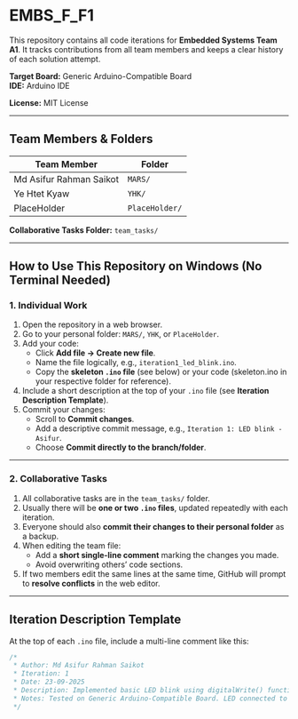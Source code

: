 # EMBS_F_F1
This repository contains all code iterations for **Embedded Systems Team A1**. It tracks contributions from all team members and keeps a clear history of each solution attempt.  

**Target Board:** Generic Arduino-Compatible Board  
**IDE:** Arduino IDE  

**License:** MIT License

---

## Team Members & Folders

| Team Member | Folder |
|-------------|--------|
| Md Asifur Rahman Saikot | `MARS/` |
| Ye Htet Kyaw | `YHK/` |
| PlaceHolder | `PlaceHolder/` |

**Collaborative Tasks Folder:** `team_tasks/`

---

## How to Use This Repository on Windows (No Terminal Needed)

### 1. Individual Work
1. Open the repository in a web browser.
2. Go to your personal folder: `MARS/`, `YHK`, or `PlaceHolder`.
3. Add your code:
   - Click **Add file → Create new file**.
   - Name the file logically, e.g., `iteration1_led_blink.ino`.
   - Copy the **skeleton `.ino` file** (see below) or your code (skeleton.ino in your respective folder for reference).
4. Include a short description at the top of your `.ino` file (see **Iteration Description Template**).
5. Commit your changes:
   - Scroll to **Commit changes**.
   - Add a descriptive commit message, e.g., `Iteration 1: LED blink - Asifur`.
   - Choose **Commit directly to the branch/folder**.

---

### 2. Collaborative Tasks
1. All collaborative tasks are in the `team_tasks/` folder.
2. Usually there will be **one or two `.ino` files**, updated repeatedly with each iteration.
3. Everyone should also **commit their changes to their personal folder** as a backup.
4. When editing the team file:
   - Add a **short single-line comment** marking the changes you made.
   - Avoid overwriting others’ code sections.
5. If two members edit the same lines at the same time, GitHub will prompt to **resolve conflicts** in the web editor.

---

## Iteration Description Template

At the top of each `.ino` file, include a multi-line comment like this:

```cpp
/*
 * Author: Md Asifur Rahman Saikot
 * Iteration: 1
 * Date: 23-09-2025
 * Description: Implemented basic LED blink using digitalWrite() function.
 * Notes: Tested on Generic Arduino-Compatible Board. LED connected to pin 13.
 */
